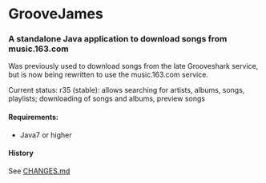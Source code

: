 # GrooveJames

### A standalone Java application to download songs from music.163.com

Was previously used to download songs from the late Grooveshark service, but is now being rewritten to use the music.163.com service.

Current status: r35 (stable): allows searching for artists, albums, songs, playlists; downloading of songs and albums, preview songs

#### Requirements:
- Java7 or higher

#### History
See [CHANGES.md](https://github.com/groovejames/groovejames/blob/master/CHANGES.md)
